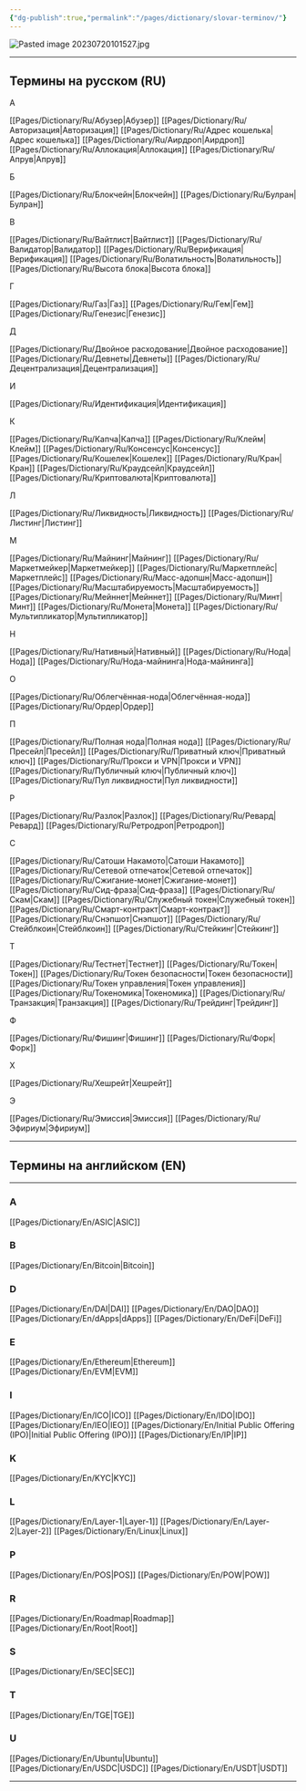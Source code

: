 ```yaml
---
{"dg-publish":true,"permalink":"/pages/dictionary/slovar-terminov/"}
---
```



![Pasted image 20230720101527.jpg]()

---

## Термины на русском (RU)

A

[[Pages/Dictionary/Ru/Абузер\|Абузер]]
[[Pages/Dictionary/Ru/Авторизация\|Авторизация]]
[[Pages/Dictionary/Ru/Адреc кошелька\|Адреc кошелька]]
[[Pages/Dictionary/Ru/Аирдроп\|Аирдроп]]
[[Pages/Dictionary/Ru/Аллокация\|Аллокация]]
[[Pages/Dictionary/Ru/Апрув\|Апрув]]

Б

[[Pages/Dictionary/Ru/Блокчейн\|Блокчейн]]
[[Pages/Dictionary/Ru/Булран\|Булран]]

В

[[Pages/Dictionary/Ru/Вайтлист\|Вайтлист]]
[[Pages/Dictionary/Ru/Валидатор\|Валидатор]]
[[Pages/Dictionary/Ru/Верификация\|Верификация]]
[[Pages/Dictionary/Ru/Волатильность\|Волатильность]]
[[Pages/Dictionary/Ru/Высота блока\|Высота блока]]

Г

[[Pages/Dictionary/Ru/Газ\|Газ]]
[[Pages/Dictionary/Ru/Гем\|Гем]]
[[Pages/Dictionary/Ru/Генезис\|Генезис]]

Д

[[Pages/Dictionary/Ru/Двойное расходование\|Двойное расходование]]
[[Pages/Dictionary/Ru/Девнеты\|Девнеты]]
[[Pages/Dictionary/Ru/Децентрализация\|Децентрализация]]

И

[[Pages/Dictionary/Ru/Идентификация\|Идентификация]]

К

[[Pages/Dictionary/Ru/Капча\|Капча]]
[[Pages/Dictionary/Ru/Клейм\|Клейм]]
[[Pages/Dictionary/Ru/Консенсус\|Консенсус]]
[[Pages/Dictionary/Ru/Кошелек\|Кошелек]]
[[Pages/Dictionary/Ru/Кран\|Кран]]
[[Pages/Dictionary/Ru/Краудсейл\|Краудсейл]]
[[Pages/Dictionary/Ru/Криптовалюта\|Криптовалюта]]

Л

[[Pages/Dictionary/Ru/Ликвидность\|Ликвидность]]
[[Pages/Dictionary/Ru/Листинг\|Листинг]]

М

[[Pages/Dictionary/Ru/Майнинг\|Майнинг]]
[[Pages/Dictionary/Ru/Маркетмейкер\|Маркетмейкер]]
[[Pages/Dictionary/Ru/Маркетплейс\|Маркетплейс]]
[[Pages/Dictionary/Ru/Масс-адопшн\|Масс-адопшн]]
[[Pages/Dictionary/Ru/Масштабируемость\|Масштабируемость]]
[[Pages/Dictionary/Ru/Мейннет\|Мейннет]]
[[Pages/Dictionary/Ru/Минт\|Минт]]
[[Pages/Dictionary/Ru/Монета\|Монета]]
[[Pages/Dictionary/Ru/Мультипликатор\|Мультипликатор]]

Н

[[Pages/Dictionary/Ru/Нативный\|Нативный]]
[[Pages/Dictionary/Ru/Нода\|Нода]]
[[Pages/Dictionary/Ru/Нода-майнинга\|Нода-майнинга]]

О

[[Pages/Dictionary/Ru/Облегчённая-нода\|Облегчённая-нода]]
[[Pages/Dictionary/Ru/Ордер\|Ордер]]

П

[[Pages/Dictionary/Ru/Полная нода\|Полная нода]]
[[Pages/Dictionary/Ru/Пресейл\|Пресейл]]
[[Pages/Dictionary/Ru/Приватный ключ\|Приватный ключ]]
[[Pages/Dictionary/Ru/Прокси и VPN\|Прокси и VPN]]
[[Pages/Dictionary/Ru/Публичный ключ\|Публичный ключ]]
[[Pages/Dictionary/Ru/Пул ликвидности\|Пул ликвидности]]

Р

[[Pages/Dictionary/Ru/Разлок\|Разлок]]
[[Pages/Dictionary/Ru/Ревард\|Ревард]]
[[Pages/Dictionary/Ru/Ретродроп\|Ретродроп]]

С

[[Pages/Dictionary/Ru/Сатоши Накамото\|Сатоши Накамото]]
[[Pages/Dictionary/Ru/Сетевой отпечаток\|Сетевой отпечаток]]
[[Pages/Dictionary/Ru/Сжигание-монет\|Сжигание-монет]]
[[Pages/Dictionary/Ru/Сид-фраза\|Сид-фраза]]
[[Pages/Dictionary/Ru/Скам\|Скам]]
[[Pages/Dictionary/Ru/Служебный токен\|Служебный токен]]
[[Pages/Dictionary/Ru/Смарт-контракт\|Смарт-контракт]]
[[Pages/Dictionary/Ru/Снэпшот\|Снэпшот]]
[[Pages/Dictionary/Ru/Стейблкоин\|Стейблкоин]]
[[Pages/Dictionary/Ru/Стейкинг\|Стейкинг]]

Т

[[Pages/Dictionary/Ru/Тестнет\|Тестнет]]
[[Pages/Dictionary/Ru/Токен\|Токен]]
[[Pages/Dictionary/Ru/Токен безопасности\|Токен безопасности]]
[[Pages/Dictionary/Ru/Токен управления\|Токен управления]]
[[Pages/Dictionary/Ru/Токеномика\|Токеномика]]
[[Pages/Dictionary/Ru/Транзакция\|Транзакция]]
[[Pages/Dictionary/Ru/Трейдинг\|Трейдинг]]

Ф

[[Pages/Dictionary/Ru/Фишинг\|Фишинг]]
[[Pages/Dictionary/Ru/Форк\|Форк]]

X

[[Pages/Dictionary/Ru/Хешрейт\|Хешрейт]]

Э

[[Pages/Dictionary/Ru/Эмиссия\|Эмиссия]]
[[Pages/Dictionary/Ru/Эфириум\|Эфириум]]

---

## Термины на английском (EN)

---

### A

[[Pages/Dictionary/En/ASIC\|ASIC]]

### B

[[Pages/Dictionary/En/Bitcoin\|Bitcoin]]

### D

[[Pages/Dictionary/En/DAI\|DAI]]
[[Pages/Dictionary/En/DAO\|DAO]]
[[Pages/Dictionary/En/dApps\|dApps]]
[[Pages/Dictionary/En/DeFi\|DeFi]]

### E

[[Pages/Dictionary/En/Ethereum\|Ethereum]]
[[Pages/Dictionary/En/EVM\|EVM]]

### I

[[Pages/Dictionary/En/ICO\|ICO]]
[[Pages/Dictionary/En/IDO\|IDO]]
[[Pages/Dictionary/En/IEO\|IEO]]
[[Pages/Dictionary/En/Initial Public Offering (IPO)\|Initial Public Offering (IPO)]]
[[Pages/Dictionary/En/IP\|IP]]

### K

[[Pages/Dictionary/En/KYC\|KYC]]

### L

[[Pages/Dictionary/En/Layer-1\|Layer-1]]
[[Pages/Dictionary/En/Layer-2\|Layer-2]]
[[Pages/Dictionary/En/Linux\|Linux]]

### P

[[Pages/Dictionary/En/POS\|POS]]
[[Pages/Dictionary/En/POW\|POW]]

### R

[[Pages/Dictionary/En/Roadmap\|Roadmap]]
[[Pages/Dictionary/En/Root\|Root]]

### S

[[Pages/Dictionary/En/SEC\|SEC]]

### T

[[Pages/Dictionary/En/TGE\|TGE]]

### U

[[Pages/Dictionary/En/Ubuntu\|Ubuntu]]
[[Pages/Dictionary/En/USDC\|USDC]]
[[Pages/Dictionary/En/USDT\|USDT]]

---